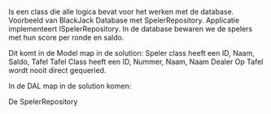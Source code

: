 Is een class die alle logica bevat voor het werken met de database.
Voorbeeld van BlackJack Database met SpelerRepository. Applicatie implementeert ISpelerRepository. In de database bewaren we de spelers met hun score per ronde en saldo.

Dit komt in de Model  map in de solution:
Speler class heeft een ID, Naam, Saldo, Tafel
Tafel Class heeft een ID, Nummer, Naam, Naam Dealer
Op Tafel wordt nooit direct gequeried. 

In de DAL map in de solution komen:

De SpelerRepository



```c#
```
